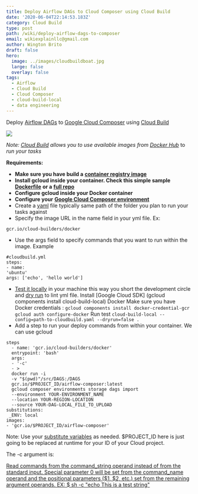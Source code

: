 ```yaml
---
title: Deploy Airflow DAGs to Cloud Composer using Cloud Build
date: '2020-06-04T22:14:53.183Z'
category: Cloud Build
type: post
path: /wiki/deploy-airflow-dags-to-composer
email: wikiexplainllc@gmail.com
author: Wington Brito
draft: false
hero:
  image: ../images/cloudbuildboat.jpg
  large: false
  overlay: false
tags:
  - Airflow
  - Cloud Build
  - Cloud Composer
  - cloud-build-local
  - data engineering
---
```

Deploy [Airflow DAGs](https://airflow.apache.org/docs/stable/concepts.html) to [Google Cloud Composer](https://cloud.google.com/composer) using [Cloud Build](https://cloud.google.com/cloud-build)

![](/images/png.png)

*Note:* *[Cloud Build](https://cloud.google.com/cloud-build)* *allows you to use available images from* *[Docker Hub](https://hub.docker.com/explore/)* to *run your tasks*

**Requirements:**

* **Make sure you have build a** **[container registry image](https://cloud.google.com/cloud-build/docs/building/build-containers)**
* **Install gcloud inside your container. Check this simple sample** **[Dockerfile](https://gist.github.com/neybapps/ddbf4e9c44e69190107717d42ddb508b)** **or a** **[full repo](https://github.com/GoogleCloudPlatform/cloud-sdk-docker/blob/master/Dockerfile)**
* **Configure gcloud inside your Docker container**
* **Configure your** **[Google Cloud Composer environment](https://cloud.google.com/composer/docs/how-to/managing/creating)**
* Create a [yaml](https://yaml.org/) file typically same path of the folder you plan to run your tasks against
* Specify the image URL in the name field in your yml file. Ex: 

`gcr.io/cloud-builders/docker`

* Use the args field to specify commands that you want to run within the image. Example

```
#cloudbuild.yml
steps:
- name:
'ubuntu'
args: ['echo', 'hello world']
```

* [Test it locally](https://cloud.google.com/cloud-build/docs/build-debug-locally) in your machine this way you short the development circle and [dry run](https://cloud.google.com/cloud-build/docs/build-debug-locally#verify_the_build_with_a_dry_run) to lint yml file. Install  \[Google Cloud SDK] (gcloud components install cloud-build-local) Docker
  Make sure you have Docker credentials :
  `gcloud components install docker-credential-gcr` `gcloud auth configure-docker` Run test
  `cloud-build-local --config=path-to-cloudbuild.yaml --dryrun=false .`
* Add a step to run your deploy commands from within your container. We can use gcloud

```steps:
steps
  - name: 'gcr.io/cloud-builders/docker'
  entrypoint: 'bash'
  args:
  - '-c'
  - >
  docker run -i
  -v "$(pwd)"/src/DAGS:/DAGS
  gcr.io/$PROJECT_ID/airflow-composer:latest
  gcloud composer environments storage dags import
  --environment YOUR-ENVIRONMENT_NAME
  --location YOUR-REGION-LOCATION
  --source YOUR-DAG-LOCAL_FILE_TO_UPLOAD
substitutions:
 _ENV: local
images:
- 'gcr.io/$PROJECT_ID/airflow-composer'
```

Note: Use your [substitute variables](https://cloud.google.com/cloud-build/docs/configuring-builds/substitute-variable-values#using_default_substitutions) as needed. $PROJECT_ID here is just going to be replaced at runtime for your ID of your Cloud project.

The -c argument is:

[Read commands from the command_string operand instead of from the standard input. Special parameter 0 will be set from the command_name operand and the positional parameters ($1, $2, etc.) set from the remaining argument operands. EX: $ sh -c "echo This is a test string"](https://askubuntu.com/questions/831847/what-is-the-sh-c-command)